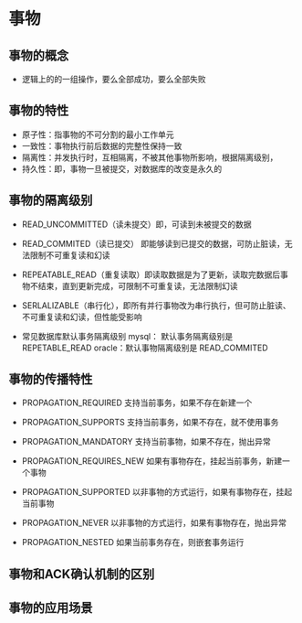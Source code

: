 #  事物

## 事物的概念
        
  * 逻辑上的的一组操作，要么全部成功，要么全部失败

## 事物的特性
  * 原子性：指事物的不可分割的最小工作单元
  * 一致性：事物执行前后数据的完整性保持一致
  * 隔离性：并发执行时，互相隔离，不被其他事物所影响，根据隔离级别，
  * 持久性：即，事物一旦被提交，对数据库的改变是永久的

## 事物的隔离级别
  * READ_UNCOMMITTED（读未提交）即，可读到未被提交的数据
  * READ_COMMITED（读已提交） 即能够读到已提交的数据，可防止脏读，无法限制不可重复读和幻读
  * REPEATABLE_READ（重复读取）即读取数据是为了更新，读取完数据后事物不结束，直到更新完成，可限制不可重复读，无法限制幻读
  * SERLALIZABLE（串行化），即所有并行事物改为串行执行，但可防止脏读、不可重复读和幻读，但性能受影响
  
  * 常见数据库默认事务隔离级别
    mysql： 默认事务隔离级别是 REPETABLE_READ
    oracle：默认事物隔离级别是 READ_COMMITED
    
## 事物的传播特性
  * PROPAGATION_REQUIRED       支持当前事务，如果不存在新建一个
  * PROPAGATION_SUPPORTS       支持当前事务，如果不存在，就不使用事务
  * PROPAGATION_MANDATORY      支持当前事物，如果不存在，抛出异常
   
  * PROPAGATION_REQUIRES_NEW   如果有事物存在，挂起当前事务，新建一个事物
  * PROPAGATION_SUPPORTED      以非事物的方式运行，如果有事物存在，挂起当前事物
  * PROPAGATION_NEVER          以非事物的方式运行，如果有事物存在，抛出异常
  
  * PROPAGATION_NESTED         如果当前事务存在，则嵌套事务运行
   

## 事物和ACK确认机制的区别

## 事物的应用场景
